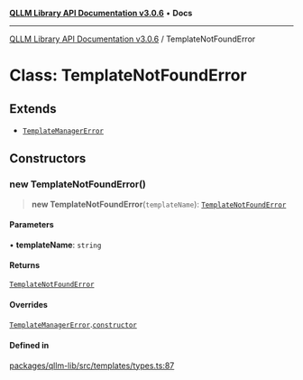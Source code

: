 [**QLLM Library API Documentation v3.0.6**](../README.md) • **Docs**

***

[QLLM Library API Documentation v3.0.6](../globals.md) / TemplateNotFoundError

# Class: TemplateNotFoundError

## Extends

- [`TemplateManagerError`](TemplateManagerError.md)

## Constructors

### new TemplateNotFoundError()

> **new TemplateNotFoundError**(`templateName`): [`TemplateNotFoundError`](TemplateNotFoundError.md)

#### Parameters

• **templateName**: `string`

#### Returns

[`TemplateNotFoundError`](TemplateNotFoundError.md)

#### Overrides

[`TemplateManagerError`](TemplateManagerError.md).[`constructor`](TemplateManagerError.md#constructors)

#### Defined in

[packages/qllm-lib/src/templates/types.ts:87](https://github.com/quantalogic/qllm/blob/b15a3aa4af263bce36ea091a0f29bf1255b95497/packages/qllm-lib/src/templates/types.ts#L87)

